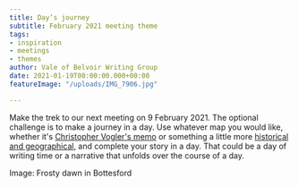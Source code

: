 ```yaml
---
title: Day’s journey
subtitle: February 2021 meeting theme
tags:
- inspiration
- meetings
- themes
author: Vale of Belvoir Writing Group
date: 2021-01-19T00:00:00.000+00:00
featureImage: "/uploads/IMG_7906.jpg"

---
```

Make the trek to our next meeting on 9 February 2021. The optional challenge is to make a journey in a day. Use whatever map you would like, whether it's [Christopher Vogler's memo](https://livingspirit.typepad.com/files/chris-vogler-memo-1.pdf) or something a little more [historical and geographical](https://www.bottesfordhistory.org.uk/content/catalogue_item/bottesford-local-history-archive/historic-maps-parish), and complete your story in a day. That could be a day of writing time or a narrative that unfolds over the course of a day.

Image: Frosty dawn in Bottesford